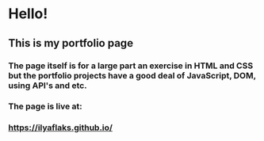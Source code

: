 # Hello!

## This is my portfolio page

### The page itself is for a large part an exercise in HTML and CSS but the portfolio projects have a good deal of JavaScript, DOM, using API's and etc.

### The page is live at:
### https://ilyaflaks.github.io/
